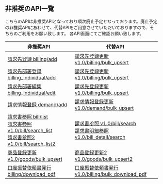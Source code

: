## 非推奨のAPI一覧

こちらのAPIは非推奨APIとなっており順次廃止予定となっております。廃止予定の非推奨APIにあわせて、代替APIをご用意させていただいておりますので、そちらのご利用をお願い致します。
各API画面にてご確認お願い致します。

| 非推奨API                              | 代替API     | 
| --------------------------------- | ------------- | 
|[請求先登録 billing/add](billing/add.md)| [請求先登録更新 v1.0/billing/bulk_upsert](../public/billing/bulk_upsert.html)| 
|[請求先部署登録 billing_individual/add](billing_individual/add.md)|[請求先登録更新 v1.0/billing/bulk_upsert](../public/billing/bulk_upsert.html)|
|[請求先部署編集 billing_individual/edit](billing_individual/edit.md)|[請求先登録更新 v1.0/billing/bulk_upsert](../public/billing/bulk_upsert.html)|
|[請求情報登録 demand/add](demand/add.md)|[請求情報登録更新 v1.0/demand/bulk_upsert](../public/demand/bulk_upsert.html)|
|[請求書参照 bill/list](bill/list.md)<br>[請求書参照 v1.0/bill/search_list](bill/search_list.md)<br>[請求書参照2 v1.0/bill/search_list2](/public/bill/search_list2.md)|[請求書参照 v1.0/bill/search](../public/bill/search.html)<br>[請求書明細参照 v1.0/bill_detail/search](../public/bill_detail/search.html)|
|[商品登録更新 v1.0/goods/bulk_upsert](goods/bulk_upsert.md)|[商品登録更新2 v1.0/goods/bulk_upsert2](../public/goods/bulk_upsert2.html)|
|[口座振替依頼書発行 billing/download_pdf](billing/download_pdf.md)|[口座振替依頼書発行 v1.0/billing/bulk_download_pdf](../public/billing/bulk_download_pdf.html)|



